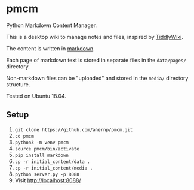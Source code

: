 # pmcm

Python Markdown Content Manager.

This is a desktop wiki to manage notes and files,
inspired by [TiddlyWiki](https://tiddlywiki.com/).

The content is written in
[markdown](https://daringfireball.net/projects/markdown/syntax).

Each page of markdown text is stored in separate files in the `data/pages/` directory.

Non-markdown files can be "uploaded" and stored in the `media/` directory structure.

Tested on Ubuntu 18.04.

## Setup

1. `git clone https://github.com/ahernp/pmcm.git`
1. `cd pmcm`
1. `python3 -m venv pmcm`
1. `source pmcm/bin/activate`
1. `pip install markdown`
1. `cp -r initial_content/data .`
1. `cp -r initial_content/media .`
1. `python server.py -p 8088`
1. Visit <http://localhost:8088/>

